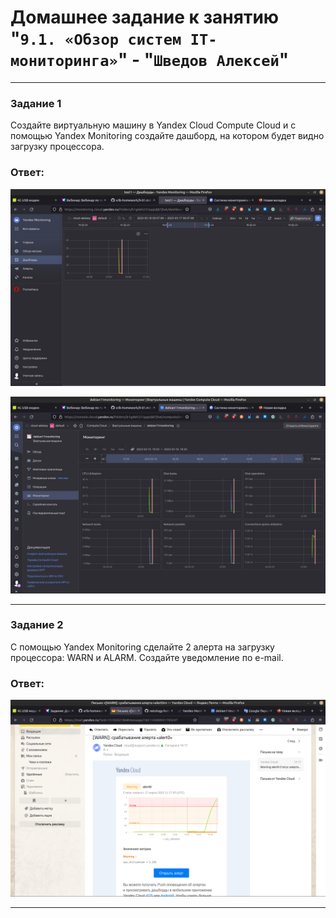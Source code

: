 # Домашнее задание к занятию "`9.1. «Обзор систем IT-мониторинга»`" - "`Шведов Алексей`"

---

### Задание 1

Создайте виртуальную машину в Yandex Cloud Compute Cloud и с помощью Yandex Monitoring создайте дашборд, на котором будет видно загрузку процессора.

### Ответ:

![scrin1](https://github.com/aleksey-shv/netology-homework/blob/main/my_img/9-01_1.png)

![scrin2](https://github.com/aleksey-shv/netology-homework/blob/main/my_img/9-01_2.png)

---

### Задание 2

С помощью Yandex Monitoring сделайте 2 алерта на загрузку процессора: WARN и ALARM. Создайте уведомление по e-mail.

### Ответ:

![scrin3](https://github.com/aleksey-shv/netology-homework/blob/main/my_img/9-01_3.png)

---

